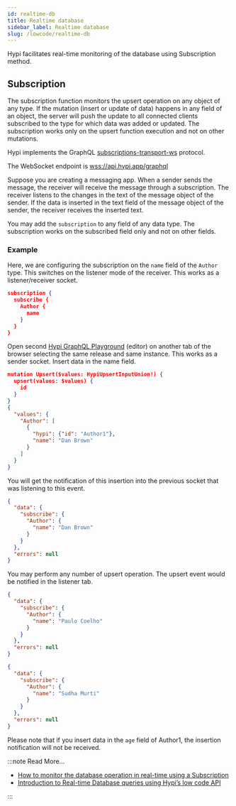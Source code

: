 ```yaml
---
id: realtime-db
title: Realtime database
sidebar_label: Realtime database
slug: /lowcode/realtime-db
---
```


Hypi facilitates real-time monitoring of the database using Subscription method.

## Subscription

The subscription function monitors the upsert operation on any object of any type. If the mutation (insert or update of data) happens in any field of an object, the server will push the update to all connected clients subscribed to the type for which data was added or updated. The subscription works only on the upsert function execution and not on other mutations.

Hypi implements the GraphQL [subscriptions-transport-ws](https://github.com/apollographql/subscriptions-transport-ws/blob/v0.9.18/PROTOCOL.md) protocol. 

The WebSocket endpoint is [wss://api.hypi.app/graphql](wss://api.hypi.app/graphql)

Suppose you are creating a messaging app. When a sender sends the message, the receiver will receive the message through a subscription. The receiver listens to the changes in the text of the message object of the sender. If the data is inserted in the text field of the message object of the sender, the receiver receives the inserted text.

You may add the `subscription` to any field of any data type. The subscription works on the subscribed field only and not on other fields.

### Example

Here, we are configuring the subscription on the `name`  field of the `Author` type. This switches on the listener mode of the receiver. This works as a listener/receiver socket.

```json
subscription {
  subscribe {
    Author {
      name
    }
  }
}
```

Open second [Hypi GraphQL Playground](ui-gql-playground.md) (editor) on another tab of the browser selecting the same release and same instance. This works as a sender socket. Insert data in the name field.

```json
mutation Upsert($values: HypiUpsertInputUnion!) {
  upsert(values: $values) {
    id
  }
}
{
  "values": {
    "Author": [
      {
        "hypi": {"id": "Author1"},
        "name": "Dan Brown"
      }       
    ]
  }
}  
```

You will get the notification of this insertion into the previous socket that was listening to this event.

```json
{
  "data": {
    "subscribe": {
      "Author": {
        "name": "Dan Brown"
      }
    }
  },
  "errors": null
}
```

You may perform any number of upsert operation. The upsert event would be notified in the listener tab.

```json
{
  "data": {
    "subscribe": {
      "Author": {
        "name": "Paulo Coelho"
      }
    }
  },
  "errors": null
}

{
  "data": {
    "subscribe": {
      "Author": {
        "name": "Sudha Murti"
      }
    }
  },
  "errors": null
}    
```

Please note that if you insert data in the `age` field of Author1, the insertion notification will not be received.

:::note Read More...

* [How to monitor the database operation in real-time using a Subscription](https://hypi.dev/t/how-to-monitor-the-database-operation-in-real-time-using-a-subscription/242)
* [Introduction to Real-time Database queries using Hypi’s low code API](https://hypi.dev/t/introduction-to-real-time-database-queries-using-hypis-low-code-api/284)

:::